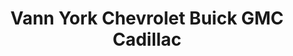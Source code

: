 ---
title: "Vann York Chevrolet Buick GMC Cadillac"
url: /high-point/vann-york-chevrolet-buick-gmc-cadillac/
shop: Autohaus
---